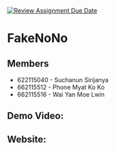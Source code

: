 [![Review Assignment Due Date](https://classroom.github.com/assets/deadline-readme-button-22041afd0340ce965d47ae6ef1cefeee28c7c493a6346c4f15d667ab976d596c.svg)](https://classroom.github.com/a/k6kO_4Go)

# FakeNoNo

## Members

- 622115040 - Suchanun Sirijanya
- 662115512 - Phone Myat Ko Ko
- 662115516 - Wai Yan Moe Lwin

## Demo Video:

## Website:
